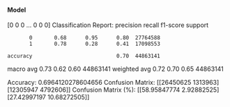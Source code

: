 #### Model
[0 0 0 ... 0 0 0]
Classification Report:
              precision    recall  f1-score   support

           0       0.68      0.95      0.80  27764588
           1       0.78      0.28      0.41  17098553

    accuracy                           0.70  44863141
   macro avg       0.73      0.62      0.60  44863141
weighted avg       0.72      0.70      0.65  44863141

Accuracy: 0.6964120278604656
Confusion Matrix:
[[26450625  1313963]
 [12305947  4792606]]
Confusion Matrix (%):
[[58.95847774  2.92882525]
 [27.42997197 10.68272505]]
